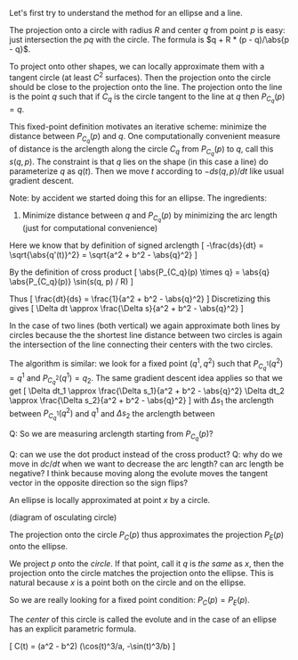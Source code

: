 Let's first try to understand the method for an ellipse and a line.

The projection onto a circle with radius $R$ and center $q$ from point $p$ is easy: just intersection the $pq$ with the circle. The formula is $q + R * (p - q)/\abs{p - q}$.

To project onto other shapes, we can locally approximate them with a tangent circle (at least $C^2$ surfaces). Then the projection onto the circle should be close to the projection onto the line. The projection onto the line is the point $q$ such that if $C_q$ is the circle tangent to the line at $q$ then $P_{C_q}(p) = q$. 

This fixed-point definition motivates an iterative scheme: minimize the distance between $P_{C_q}(p)$ and $q$. One computationally convenient measure of distance is the arclength along the circle $C_q$ from $P_{C_q}(p)$ to $q$, call this $s(q, p)$. The constraint is that $q$ lies on the shape (in this case a line) do parameterize $q$ as $q(t)$. Then we move $t$ according to $-ds(q, p)/dt$ like usual gradient descent.

Note: by accident we started doing this for an ellipse. The ingredients:
1. Minimize distance between $q$ and $P_{C_q}(p)$ by minimizing the arc length (just for computational convenience)

Here we know that by definition of signed arclength
\[
	-\frac{ds}{dt} = \sqrt{\abs{q'(t)}^2} = \sqrt{a^2 + b^2 - \abs{q}^2}
\]

By the definition of cross product
\[
	\abs{P_{C_q}(p) \times q} = \abs{q} \abs{P_{C_q}(p)} \sin(s(q, p) / R)
\]

Thus
\[
	\frac{dt}{ds} = \frac{1}{a^2 + b^2 - \abs{q}^2}
\]
Discretizing this gives
\[
	\Delta dt \approx \frac{\Delta s}{a^2 + b^2 - \abs{q}^2}
\]

In the case of two lines (both vertical) we again approximate both lines by circles because the the shortest line distance between two circles is again the intersection of the line connecting their centers with the two circles.

The algorithm is similar: we look for a fixed point $(q^1, q^2)$ such that $P_{C_q^1}(q^2) = q^1$ and $P_{C_q^2}(q^1) = q_2$. The same gradient descent idea applies so that we get
\[
	\Delta dt_1 \approx \frac{\Delta s_1}{a^2 + b^2 - \abs{q}^2}
	\Delta dt_2 \approx \frac{\Delta s_2}{a^2 + b^2 - \abs{q}^2}
\]
with $\Delta s_1$ the arclength between $P_{C_q^1}(q^2)$ and $q^1$ and $\Delta s_2$ the arclength between  

Q: So we are measuring arclength starting from $P_{C_q}(p)$?

Q: can we use the dot product instead of the cross product?
Q: why do we move in $dc/dt$ when we want to decrease the arc length? can arc length be negative? I think because moving along the evolute moves the tangent vector in the opposite direction so the sign flips?




An ellipse is locally approximated at point $x$ by a circle. 

(diagram of osculating circle)

The projection onto the circle $P_C(p)$ thus approximates the projection $P_E(p)$ onto the ellipse. 

 


We project $p$ onto the *circle*. If that point, call it $q$ is *the same* as $x$, then the projection onto the circle matches the projection onto the ellipse. This is natural because $x$ is a point both on the circle and on the ellipse.

So we are really looking for a fixed point condition: $P_C(p) = P_E(p)$.


The *center* of this circle is called the evolute and in the case of an ellipse has an explicit parametric formula. 

\[
C(t) = (a^2 - b^2) (\cos(t)^3/a, -\sin(t)^3/b)
\]
